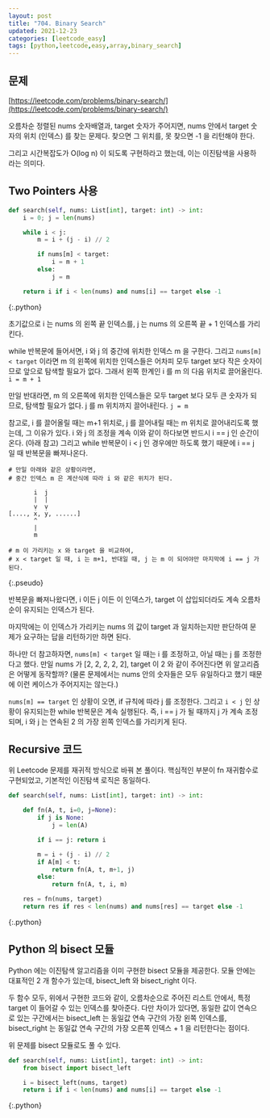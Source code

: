```yaml
---
layout: post
title: "704. Binary Search"
updated: 2021-12-23
categories: [leetcode_easy]
tags: [python,leetcode,easy,array,binary_search]
---
```


## 문제

[https://leetcode.com/problems/binary-search/](https://leetcode.com/problems/binary-search/)

오름차순 정렬된 nums 숫자배열과, target 숫자가 주어지면, nums 안에서 target 숫자의 위치 (인덱스) 를 찾는 문제다. 찾으면 그 위치를, 못 찾으면 -1 을 리턴해야 한다.

그리고 시간복잡도가 O(log n) 이 되도록 구현하라고 했는데, 이는 이진탐색을 사용하라는 의미다.

## Two Pointers 사용

```py
def search(self, nums: List[int], target: int) -> int:
    i = 0; j = len(nums)

    while i < j:
        m = i + (j - i) // 2

        if nums[m] < target:
            i = m + 1
        else:
            j = m

    return i if i < len(nums) and nums[i] == target else -1
```
{:.python}

초기값으로 i 는 nums 의 왼쪽 끝 인덱스를, j 는 nums 의 오른쪽 끝 + 1 인덱스를 가리킨다.

while 반복문에 들어서면, i 와 j 의 중간에 위치한 인덱스 m 을 구한다. 그리고 `nums[m] < target` 이라면 m 의 왼쪽에 위치한 인덱스들은 어차피 모두 target 보다 작은 숫자이므로 앞으로 탐색할 필요가 없다. 그래서 왼쪽 한계인 i 를 m 의 다음 위치로 끌어올린다. `i = m + 1`

만일 반대라면, m 의 오른쪽에 위치한 인덱스들은 모두 target 보다 모두 큰 숫자가 되므로, 탐색할 필요가 없다. j 를 m 위치까지 끌어내린다. `j = m`

참고로, i 를 끌어올릴 때는 m+1 위치로, j 를 끌어내릴 때는 m 위치로 끌어내리도록 했는데, 그 이유가 있다. i 와 j 의 조정을 계속 이와 같이 하다보면 반드시 i == j 인 순간이 온다. (아래 참고) 그리고 while 반복문이 i < j 인 경우에만 하도록 했기 때문에 i == j 일 때 반복문을 빠져나온다.

```pseudo
# 만일 아래와 같은 상황이라면,
# 중간 인덱스 m 은 계산식에 따라 i 와 같은 위치가 된다.

       i  j
       |  |
       ṿ  ṿ
[...., x, y, ......]
       ^
       |
       m
       
# m 이 가리키는 x 와 target 을 비교하여,
# x < target 일 때, i 는 m+1, 반대일 때, j 는 m 이 되어야만 마지막에 i == j 가 된다.
```
{:.pseudo}

반복문을 빠져나왔다면, i 이든 j 이든 이 인덱스가, target 이 삽입되더라도 계속 오름차순이 유지되는 인덱스가 된다.

마지막에는 이 인덱스가 가리키는 nums 의 값이 target 과 일치하는지만 판단하여 문제가 요구하는 답을 리턴하기만 하면 된다.

하나만 더 참고하자면, `nums[m] < target` 일 때는 i 를 조정하고, 아닐 때는 j 를 조정한다고 했다. 만일 nums 가 [2, 2, 2, 2, 2], target 이 2 와 같이 주어진다면 위 알고리즘은 어떻게 동작할까? (물론 문제에서는 nums 안의 숫자들은 모두 유일하다고 했기 때문에 이런 케이스가 주어지지는 않는다.)

`nums[m] == target` 인 상황이 오면, if 규칙에 따라 j 를 조정한다. 그리고 `i < j` 인 상황이 유지되는한 while 반복문은 계속 실행된다. 즉, i == j 가 될 때까지 j 가 계속 조정되며, i 와 j 는 연속된 2 의 가장 왼쪽 인덱스를 가리키게 된다.

## Recursive 코드

위 Leetcode 문제를 재귀적 방식으로 바꿔 본 풀이다. 핵심적인 부분이 fn 재귀함수로 구현되었고, 기본적인 이진탐색 로직은 동일하다.

```py
def search(self, nums: List[int], target: int) -> int:

    def fn(A, t, i=0, j=None):
        if j is None:
            j = len(A)

        if i == j: return i

        m = i + (j - i) // 2
        if A[m] < t:
            return fn(A, t, m+1, j)
        else:
            return fn(A, t, i, m)

    res = fn(nums, target)
    return res if res < len(nums) and nums[res] == target else -1
```
{:.python}

## Python 의 bisect 모듈

Python 에는 이진탐색 알고리즘을 이미 구현한 bisect 모듈을 제공한다. 모듈 안에는 대표적인 2 개 함수가 있는데, bisect_left 와 bisect_right 이다.

두 함수 모두, 위에서 구현한 코드와 같이, 오름차순으로 주어진 리스트 안에서, 특정 target 이 들어갈 수 있는 인덱스를 찾아준다. 다만 차이가 있다면, 동일한 값이 연속으로 있는 구간에서는 bisect_left 는 동일값 연속 구간의 가장 왼쪽 인덱스를, bisect_right 는 동일값 연속 구간의 가장 오른쪽 인덱스 + 1 을 리턴한다는 점이다.

위 문제를 bisect 모듈로도 풀 수 있다.

```py
def search(self, nums: List[int], target: int) -> int:
    from bisect import bisect_left

    i = bisect_left(nums, target)
    return i if i < len(nums) and nums[i] == target else -1
```
{:.python}
